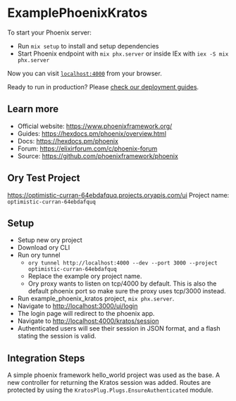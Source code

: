 # ExamplePhoenixKratos

To start your Phoenix server:

  * Run `mix setup` to install and setup dependencies
  * Start Phoenix endpoint with `mix phx.server` or inside IEx with `iex -S mix phx.server`

Now you can visit [`localhost:4000`](http://localhost:4000) from your browser.

Ready to run in production? Please [check our deployment guides](https://hexdocs.pm/phoenix/deployment.html).

## Learn more

  * Official website: https://www.phoenixframework.org/
  * Guides: https://hexdocs.pm/phoenix/overview.html
  * Docs: https://hexdocs.pm/phoenix
  * Forum: https://elixirforum.com/c/phoenix-forum
  * Source: https://github.com/phoenixframework/phoenix

## Ory Test Project

<https://optimistic-curran-64ebdafquq.projects.oryapis.com/ui>
Project name: `optimistic-curran-64ebdafquq`

## Setup

* Setup new ory project
* Download ory CLI
* Run ory tunnel
  * `ory tunnel http://localhost:4000 --dev --port 3000 --project optimistic-curran-64ebdafquq`
  * Replace the example ory project name.
  * Ory proxy wants to listen on tcp/4000 by default. This is also the default phoenix port so make sure the proxy uses tcp/3000 instead.
* Run example_phoenix_kratos project, `mix phx.server`.
* Navigate to <http://localhost:3000/ui/login>
* The login page will redirect to the phoenix app.
* Navigate to <http://localhost:4000/kratos/session>
* Authenticated users will see their session in JSON format, and a flash stating the session is valid.

## Integration Steps

A simple phoenix framework hello_world project was used as the base. A new controller for returning the Kratos session was added. Routes are protected by using the `KratosPlug.Plugs.EnsureAuthenticated` module.

